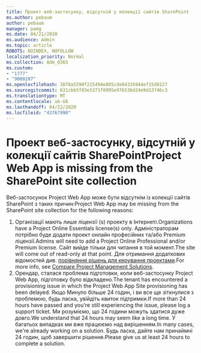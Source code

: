 ```yaml
---
title: Проект веб-застосунку, відсутній у колекції сайтів SharePoint
ms.author: pebaum
author: pebaum
manager: pamg
ms.date: 04/21/2020
ms.audience: Admin
ms.topic: article
ROBOTS: NOINDEX, NOFOLLOW
localization_priority: Normal
ms.collection: Adm_O365
ms.custom:
- "1777"
- "9000207"
ms.openlocfilehash: 38f8a5590f215494e805cde04326944ef15d0127
ms.sourcegitcommit: 631cbb5f03e5371f0995e976536d24e9d13746c3
ms.translationtype: MT
ms.contentlocale: uk-UA
ms.lasthandoff: 04/22/2020
ms.locfileid: "43767990"
---
```

# <a name="project-web-app-is-missing-from-the-sharepoint-site-collection"></a><span data-ttu-id="9834e-102">Проект веб-застосунку, відсутній у колекції сайтів SharePoint</span><span class="sxs-lookup"><span data-stu-id="9834e-102">Project Web App is missing from the SharePoint site collection</span></span>

<span data-ttu-id="9834e-103">Веб-застосунок Project Web App може бути відсутнім із колекції сайтів SharePoint з таких причин:</span><span class="sxs-lookup"><span data-stu-id="9834e-103">Project Web App may be missing from the SharePoint site collection for the following reasons:</span></span>

1. <span data-ttu-id="9834e-104">Організації мають лише ліцензії (s) проекту в Інтернеті.</span><span class="sxs-lookup"><span data-stu-id="9834e-104">Organizations have a Project Online Essentials license(s) only.</span></span> <span data-ttu-id="9834e-105">Адміністраторам потрібно буде додати проект онлайн професійних та/або Premium ліцензії.</span><span class="sxs-lookup"><span data-stu-id="9834e-105">Admins will need to add a Project Online Professional and/or Premium license.</span></span> <span data-ttu-id="9834e-106">Сайт вийде тільки для читання в той момент.</span><span class="sxs-lookup"><span data-stu-id="9834e-106">The site will come out of read-only at that point.</span></span> <span data-ttu-id="9834e-107">Для отримання додаткових відомостей див. [порівняння рішень для керування проектами](https://products.office.com/project/compare-microsoft-project-management-software?tab=1).</span><span class="sxs-lookup"><span data-stu-id="9834e-107">For more info, see [Compare Project Management Solutions](https://products.office.com/project/compare-microsoft-project-management-software?tab=1).</span></span>
2. <span data-ttu-id="9834e-108">Орендар, сталася проблема підготовки, коли веб-застосунку Project Web App, підготовку було відкладено.</span><span class="sxs-lookup"><span data-stu-id="9834e-108">The tenant has encountered a provisioning issue in which the Project Web App Site provisioning has been delayed.</span></span> <span data-ttu-id="9834e-109">Якщо Минуло більше 24 годин, і ви все ще зіткнулися з проблемою, будь ласка, увійдіть квиток підтримки.</span><span class="sxs-lookup"><span data-stu-id="9834e-109">If more than 24 hours have passed and you're still experiencing the issue, please log a support ticket.</span></span> <span data-ttu-id="9834e-110">Ми розуміємо, що 24 години можуть здатися дуже довго.</span><span class="sxs-lookup"><span data-stu-id="9834e-110">We understand that 24 hours may seem like a long time.</span></span> <span data-ttu-id="9834e-111">У багатьох випадках ми вже працюємо над вирішенням.</span><span class="sxs-lookup"><span data-stu-id="9834e-111">In many cases, we're already working on a solution.</span></span> <span data-ttu-id="9834e-112">Будь ласка, дайте нам принаймні 24 годин, щоб завершити рішення.</span><span class="sxs-lookup"><span data-stu-id="9834e-112">Please give us at least 24 hours to complete a solution.</span></span>
